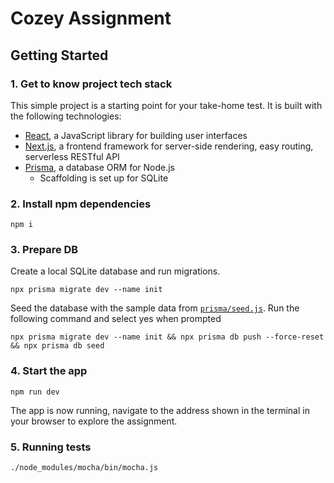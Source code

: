 # Cozey Assignment

## Getting Started

### 1. Get to know project tech stack

This simple project is a starting point for your take-home test. It is built with the following technologies:

- [React](https://reactjs.org/), a JavaScript library for building user interfaces
- [Next.js](https://nextjs.org/), a frontend framework for server-side rendering, easy routing, serverless RESTful API
- [Prisma](https://www.prisma.io/), a database ORM for Node.js
  - Scaffolding is set up for SQLite

### 2. Install npm dependencies

```
npm i
```


### 3. Prepare DB

Create a local SQLite database and run migrations.

```
npx prisma migrate dev --name init
```

Seed the database with the sample data from [`prisma/seed.js`](./prisma/seed.js).
Run the following command and select yes when prompted

```
npx prisma migrate dev --name init && npx prisma db push --force-reset  && npx prisma db seed
```

### 4. Start the app

```
npm run dev
```

The app is now running, navigate to the address shown in the terminal in your browser to explore the assignment.

### 5. Running tests

```
./node_modules/mocha/bin/mocha.js
```